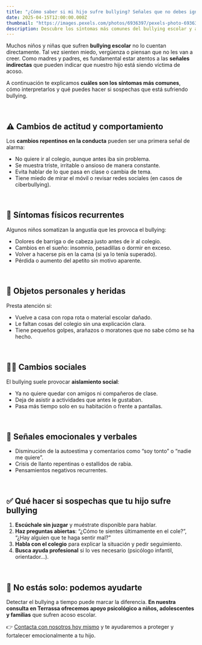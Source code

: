 ```yaml
---
title: "¿Cómo saber si mi hijo sufre bullying? Señales que no debes ignorar"
date: 2025-04-15T12:00:00.000Z
thumbnail: "https://images.pexels.com/photos/6936397/pexels-photo-6936397.jpeg?auto=compress&cs=tinysrgb&w=600"
description: Descubre los síntomas más comunes del bullying escolar y aprende a detectar si tu hijo o hija está sufriendo acoso en la escuela.
---
```


Muchos niños y niñas que sufren **bullying escolar** no lo cuentan directamente. Tal vez sienten miedo, vergüenza o piensan que no les van a creer. Como madres y padres, es fundamental estar atentos a las **señales indirectas** que pueden indicar que nuestro hijo está siendo víctima de acoso.

A continuación te explicamos **cuáles son los síntomas más comunes**, cómo interpretarlos y qué puedes hacer si sospechas que está sufriendo bullying.

&nbsp;

## ⚠️ Cambios de actitud y comportamiento

Los **cambios repentinos en la conducta** pueden ser una primera señal de alarma:

- No quiere ir al colegio, aunque antes iba sin problema.
- Se muestra triste, irritable o ansioso de manera constante.
- Evita hablar de lo que pasa en clase o cambia de tema.
- Tiene miedo de mirar el móvil o revisar redes sociales (en casos de ciberbullying).

&nbsp;

## 💬 Síntomas físicos recurrentes

Algunos niños somatizan la angustia que les provoca el bullying:

- Dolores de barriga o de cabeza justo antes de ir al colegio.
- Cambios en el sueño: insomnio, pesadillas o dormir en exceso.
- Volver a hacerse pis en la cama (si ya lo tenía superado).
- Pérdida o aumento del apetito sin motivo aparente.

&nbsp;

## 🧥 Objetos personales y heridas

Presta atención si:

- Vuelve a casa con ropa rota o material escolar dañado.
- Le faltan cosas del colegio sin una explicación clara.
- Tiene pequeños golpes, arañazos o moratones que no sabe cómo se ha hecho.

&nbsp;

## 🙍‍♂️ Cambios sociales

El bullying suele provocar **aislamiento social**:

- Ya no quiere quedar con amigos ni compañeros de clase.
- Deja de asistir a actividades que antes le gustaban.
- Pasa más tiempo solo en su habitación o frente a pantallas.

&nbsp;

## 🧠 Señales emocionales y verbales

- Disminución de la autoestima y comentarios como “soy tonto” o “nadie me quiere”.
- Crisis de llanto repentinas o estallidos de rabia.
- Pensamientos negativos recurrentes.

&nbsp;

## ✅ Qué hacer si sospechas que tu hijo sufre bullying

1. **Escúchale sin juzgar** y muéstrate disponible para hablar.
2. **Haz preguntas abiertas**: “¿Cómo te sientes últimamente en el cole?”, “¿Hay alguien que te haga sentir mal?”
3. **Habla con el colegio** para explicar la situación y pedir seguimiento.
4. **Busca ayuda profesional** si lo ves necesario (psicólogo infantil, orientador...).

&nbsp;

## 🧭 No estás solo: podemos ayudarte

Detectar el bullying a tiempo puede marcar la diferencia. **En nuestra consulta en Terrassa ofrecemos apoyo psicológico a niños, adolescentes y familias** que sufren acoso escolar.

👉 [Contacta con nosotros hoy mismo](/contacto) y te ayudaremos a proteger y fortalecer emocionalmente a tu hijo.
